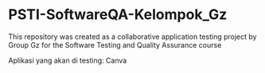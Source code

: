 # PSTI-SoftwareQA-Kelompok_Gz
This repository was created as a collaborative application testing project by Group Gz for the Software Testing and Quality Assurance course

Aplikasi yang akan di testing: Canva
